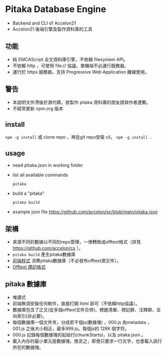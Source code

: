 # Pitaka Database Engine
* Backend and CLI of Accelon21
* Accelon21 後端引擎及製作資料庫的工具

## 功能

* 純 EMCAScript 全文資料庫引擎，不依賴 filesystem API。
* 不依賴 http ，可使用 file:// 協議。單機端不必運行服務器。
* 運行於 https 服務器，支持 Progressive Web Application 離線使用。

## 警告

* 本說明文件滯後於源代碼，欲製作 pitaka 資料庫的朋友請與作者連繫。
* 不經常更新 npm.org 版本

## install 

`npm -g install` 或 clone repo ，再從git repo安裝 cli， `npm -g install .`

## usage
* need pitaka.json in working folder
* list all available commands

    `pitaka`

* build a "pitaka"
    
    `pitaka build`


* example json file
https://github.com/accelon/sc/blob/main/pitaka.json

## 架構

* 來源不同的數據以不同的repo管理，一律轉換成offtext格式（詳見 https://github.com/accelon/cs ）。
* `pitaka build` 產生pitaka數據庫
* [前端程式](https://github.com/accelon/accelon21) 消費pitaka數據庫（不必發布offtext源文件）。
* [Offtext 標記格式](offtext.md) 

## pitaka 數據庫

* 唯讀式
* 前端無須安裝任何軟件，直接打開 html 即可（不依賴http協議）。
* 數據庫包含了正文(從多個offtext文件合併)、標題清單、標記群、注釋群、反向索引(非必要)。
* 每個數據庫一個文件夾，分成若干個js(數據塊) ，000.js 為metadata ，001.js 之後大小相近，最多999.js。每個js約 128K 個字符。
* 000.js 記錄每個數據塊的起始行(chunkStarts)，以及 pitaka.json 。
* 載入內存的最小單元是數據塊。換言之，即使只要求一行文字，也會載入該行所在的數據塊。


